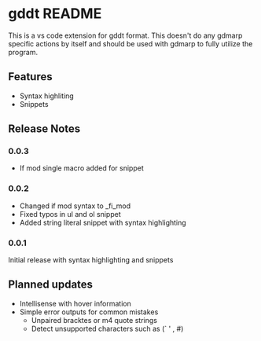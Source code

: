 # gddt README

This is a vs code extension for gddt format. This doesn't do any gdmarp specific
actions by itself and should be used with gdmarp to fully utilize the program.

## Features

- Syntax highliting
- Snippets

## Release Notes

### 0.0.3

- If mod single macro added for snippet

### 0.0.2

- Changed if mod syntax to _fi_mod
- Fixed typos in ul and ol snippet
- Added string literal snippet with syntax highlighting 

### 0.0.1

Initial release with syntax highlighting and snippets

## Planned updates

- Intellisense with hover information
- Simple error outputs for common mistakes
	- Unpaired bracktes or m4 quote strings
	- Detect unsupported characters such as (` ' , #)
